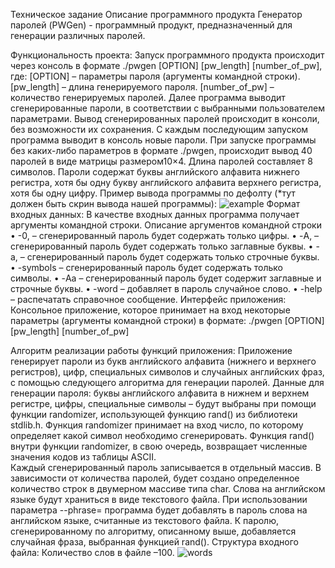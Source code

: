 Техническое задание
Описание программного продукта
Генератор паролей (PWGen) - программный продукт, предназначенный для генерации различных паролей.

Функциональность проекта:
Запуск программного продукта происходит через консоль в формате ./pwgen [OPTION] [pw_length] [number_of_pw], где:
[OPTION] – параметры пароля (аргументы командной строки).
[pw_length] – длина генерируемого пароля.
[number_of_pw] – количество генерируемых паролей.
Далее программа выводит сгенерированные пароли, в соответствии с выбранными пользователем параметрами.
Вывод сгенерированных паролей происходит в консоли, без возможности их сохранения. С каждым последующим запуском программа выводит в консоль новые пароли.
При запуске программы без каких-либо параметров в формате ./pwgen, происходит вывод 40 паролей в виде матрицы размером10×4. Длина паролей составляет 8 символов. Пароли содержат буквы английского алфавита нижнего регистра, хотя бы одну букву английского алфавита верхнего регистра, хотя бы одну цифру.
Пример вывода программы по дефолту (*тут должен быть скрин вывода нашей программы):
![example](https://user-images.githubusercontent.com/124039485/235341812-0754edcf-7494-460b-a0da-8ebf2baadfb7.png)
Формат входных данных:
В качестве входных данных программа получает аргументы командной строки. Описание аргументов командной строки
    • -0, – сгенерированный пароль будет содержать только цифры.
    • -A,  – сгенерированный пароль будет содержать только заглавные буквы.
    • -a, – cгенерированный пароль будет содержать только строчные буквы.
    • -symbols – сгенерированный пароль будет содержать только символы.
    • -Aa – сгенерированный пароль будет содержит заглавные и строчные буквы.
    • -word – добавляет в пароль случайное слово.
    • -help – распечатать справочное сообщение.
Интерфейс приложения:
Консольное приложение, которое принимает на вход некоторые параметры (аргументы командной строки) в формате:
./pwgen [OPTION] [pw_length] [number_of_pw]

Алгоритм реализации работы функций приложения:
Приложение генерирует пароли из букв английского алфавита (нижнего и верхнего регистров), цифр, специальных символов и случайных английских фраз, с помощью следующего алгоритма для генерации паролей.
Данные для генерации пароля: буквы английского алфавита в нижнем и верхнем регистре, цифры, специальные символы – будут выбраны при помощи функции randomizer, использующей функцию rand() из библиотеки stdlib.h. Функция randomizer принимает на вход число, по которому определяет какой символ необходимо сгенерировать. Функция rand() внутри функции randomizer, в свою очередь, возвращает численные значения кодов из таблицы ASCII.  
Каждый сгенерированный пароль записывается в отдельный массив. В зависимости от количества паролей, будет создано определенное количество строк в двумерном массиве типа char.
Слова на английском языке будут храниться в виде текстового файла. При использовании параметра --phrase=<num> программа будет добавлять в пароль слова на английском языке, считанные из текстового файла. К паролю, сгенерированному по алгоритму, описанному выше, добавляется случайная фраза, выбранная функцией rand().
Структура входного файла:
Количество слов в файле –100.
![words](https://user-images.githubusercontent.com/124039485/235341865-36efe4ec-c0cc-4d4d-99f7-bdc804520529.png)

